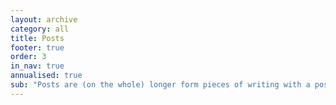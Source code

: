 ```yaml
---
layout: archive
category: all
title: Posts
footer: true
order: 3
in_nav: true
annualised: true
sub: "Posts are (on the whole) longer form pieces of writing with a possibly more developed argument than notes."
---
```

